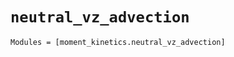 `neutral_vz_advection`
======================

```@autodocs
Modules = [moment_kinetics.neutral_vz_advection]
```
